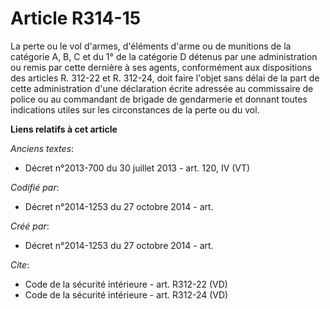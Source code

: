 # Article R314-15

La perte ou le vol d'armes, d'éléments d'arme ou de munitions de la catégorie A, B, C et du 1° de la catégorie D détenus par
une administration ou remis par cette dernière à ses agents, conformément aux dispositions des articles R. 312-22 et R.
312-24, doit faire l'objet sans délai de la part de cette administration d'une déclaration écrite adressée au commissaire de
police ou au commandant de brigade de gendarmerie et donnant toutes indications utiles sur les circonstances de la perte ou
du vol.

**Liens relatifs à cet article**

_Anciens textes_:

  - Décret n°2013-700 du 30 juillet 2013 - art. 120, IV (VT)

_Codifié par_:

  - Décret n°2014-1253 du 27 octobre 2014 - art.

_Créé par_:

  - Décret n°2014-1253 du 27 octobre 2014 - art.

_Cite_:

  - Code de la sécurité intérieure - art. R312-22 (VD)
  - Code de la sécurité intérieure - art. R312-24 (VD)
